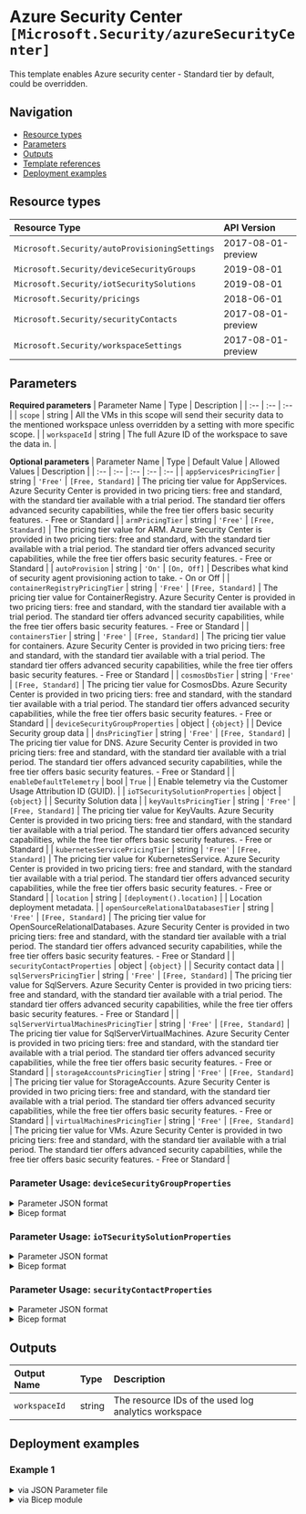 # Azure Security Center `[Microsoft.Security/azureSecurityCenter]`

This template enables Azure security center - Standard tier by default, could be overridden.

## Navigation

- [Resource types](#Resource-types)
- [Parameters](#Parameters)
- [Outputs](#Outputs)
- [Template references](#Template-references)
- [Deployment examples](#Deployment-examples)

## Resource types

| Resource Type | API Version |
| :-- | :-- |
| `Microsoft.Security/autoProvisioningSettings` | 2017-08-01-preview |
| `Microsoft.Security/deviceSecurityGroups` | 2019-08-01 |
| `Microsoft.Security/iotSecuritySolutions` | 2019-08-01 |
| `Microsoft.Security/pricings` | 2018-06-01 |
| `Microsoft.Security/securityContacts` | 2017-08-01-preview |
| `Microsoft.Security/workspaceSettings` | 2017-08-01-preview |

## Parameters

**Required parameters**
| Parameter Name | Type | Description |
| :-- | :-- | :-- |
| `scope` | string | All the VMs in this scope will send their security data to the mentioned workspace unless overridden by a setting with more specific scope. |
| `workspaceId` | string | The full Azure ID of the workspace to save the data in. |

**Optional parameters**
| Parameter Name | Type | Default Value | Allowed Values | Description |
| :-- | :-- | :-- | :-- | :-- |
| `appServicesPricingTier` | string | `'Free'` | `[Free, Standard]` | The pricing tier value for AppServices. Azure Security Center is provided in two pricing tiers: free and standard, with the standard tier available with a trial period. The standard tier offers advanced security capabilities, while the free tier offers basic security features. - Free or Standard |
| `armPricingTier` | string | `'Free'` | `[Free, Standard]` | The pricing tier value for ARM. Azure Security Center is provided in two pricing tiers: free and standard, with the standard tier available with a trial period. The standard tier offers advanced security capabilities, while the free tier offers basic security features. - Free or Standard |
| `autoProvision` | string | `'On'` | `[On, Off]` | Describes what kind of security agent provisioning action to take. - On or Off |
| `containerRegistryPricingTier` | string | `'Free'` | `[Free, Standard]` | The pricing tier value for ContainerRegistry. Azure Security Center is provided in two pricing tiers: free and standard, with the standard tier available with a trial period. The standard tier offers advanced security capabilities, while the free tier offers basic security features. - Free or Standard |
| `containersTier` | string | `'Free'` | `[Free, Standard]` | The pricing tier value for containers. Azure Security Center is provided in two pricing tiers: free and standard, with the standard tier available with a trial period. The standard tier offers advanced security capabilities, while the free tier offers basic security features. - Free or Standard |
| `cosmosDbsTier` | string | `'Free'` | `[Free, Standard]` | The pricing tier value for CosmosDbs. Azure Security Center is provided in two pricing tiers: free and standard, with the standard tier available with a trial period. The standard tier offers advanced security capabilities, while the free tier offers basic security features. - Free or Standard |
| `deviceSecurityGroupProperties` | object | `{object}` |  | Device Security group data |
| `dnsPricingTier` | string | `'Free'` | `[Free, Standard]` | The pricing tier value for DNS. Azure Security Center is provided in two pricing tiers: free and standard, with the standard tier available with a trial period. The standard tier offers advanced security capabilities, while the free tier offers basic security features. - Free or Standard |
| `enableDefaultTelemetry` | bool | `True` |  | Enable telemetry via the Customer Usage Attribution ID (GUID). |
| `ioTSecuritySolutionProperties` | object | `{object}` |  | Security Solution data |
| `keyVaultsPricingTier` | string | `'Free'` | `[Free, Standard]` | The pricing tier value for KeyVaults. Azure Security Center is provided in two pricing tiers: free and standard, with the standard tier available with a trial period. The standard tier offers advanced security capabilities, while the free tier offers basic security features. - Free or Standard |
| `kubernetesServicePricingTier` | string | `'Free'` | `[Free, Standard]` | The pricing tier value for KubernetesService. Azure Security Center is provided in two pricing tiers: free and standard, with the standard tier available with a trial period. The standard tier offers advanced security capabilities, while the free tier offers basic security features. - Free or Standard |
| `location` | string | `[deployment().location]` |  | Location deployment metadata. |
| `openSourceRelationalDatabasesTier` | string | `'Free'` | `[Free, Standard]` | The pricing tier value for OpenSourceRelationalDatabases. Azure Security Center is provided in two pricing tiers: free and standard, with the standard tier available with a trial period. The standard tier offers advanced security capabilities, while the free tier offers basic security features. - Free or Standard |
| `securityContactProperties` | object | `{object}` |  | Security contact data |
| `sqlServersPricingTier` | string | `'Free'` | `[Free, Standard]` | The pricing tier value for SqlServers. Azure Security Center is provided in two pricing tiers: free and standard, with the standard tier available with a trial period. The standard tier offers advanced security capabilities, while the free tier offers basic security features. - Free or Standard |
| `sqlServerVirtualMachinesPricingTier` | string | `'Free'` | `[Free, Standard]` | The pricing tier value for SqlServerVirtualMachines. Azure Security Center is provided in two pricing tiers: free and standard, with the standard tier available with a trial period. The standard tier offers advanced security capabilities, while the free tier offers basic security features. - Free or Standard |
| `storageAccountsPricingTier` | string | `'Free'` | `[Free, Standard]` | The pricing tier value for StorageAccounts. Azure Security Center is provided in two pricing tiers: free and standard, with the standard tier available with a trial period. The standard tier offers advanced security capabilities, while the free tier offers basic security features. - Free or Standard |
| `virtualMachinesPricingTier` | string | `'Free'` | `[Free, Standard]` | The pricing tier value for VMs. Azure Security Center is provided in two pricing tiers: free and standard, with the standard tier available with a trial period. The standard tier offers advanced security capabilities, while the free tier offers basic security features. - Free or Standard |


### Parameter Usage: `deviceSecurityGroupProperties`

<details>

<summary>Parameter JSON format</summary>

```json
"deviceSecurityGroupProperties": {
    "value": {
        "thresholdRules": [
          {
            "isEnabled": "boolean",
            "ruleType": "string",
            "minThreshold": "integer",
            "maxThreshold": "integer"
          }
        ],
        "timeWindowRules": [
          {
            "isEnabled": "boolean",
            "ruleType": "string",
            "minThreshold": "integer",
            "maxThreshold": "integer",
            "timeWindowSize": "string"
          }
        ],
        "allowlistRules": [
          {
            "isEnabled": "boolean",
            "ruleType": "string",
            "allowlistValues": [
              "string"
            ]
          }
        ],
        "denylistRules": [
          {
            "isEnabled": "boolean",
            "ruleType": "string",
            "denylistValues": [
              "string"
            ]
          }
        ]
    }
}
```

</details>

<details>

<summary>Bicep format</summary>

```bicep
deviceSecurityGroupProperties: {
    thresholdRules: [
      {
        isEnabled: 'boolean'
        ruleType: 'string'
        minThreshold: 'integer'
        maxThreshold: 'integer'
      }
    ]
    timeWindowRules: [
      {
        isEnabled: 'boolean'
        ruleType: 'string'
        minThreshold: 'integer'
        maxThreshold: 'integer'
        timeWindowSize: 'string'
      }
    ]
    allowlistRules: [
      {
        isEnabled: 'boolean'
        ruleType: 'string'
        allowlistValues: [
          'string'
        ]
      }
    ]
    denylistRules: [
      {
        isEnabled: 'boolean'
        ruleType: 'string'
        denylistValues: [
          'string'
        ]
      }
    ]
}
```

</details>
<p>

### Parameter Usage: `ioTSecuritySolutionProperties`

<details>

<summary>Parameter JSON format</summary>

```json
"ioTSecuritySolutionProperties": {
  "value": {
      "resourceGroup": "string",
      "workspace": "string",
      "displayName": "string",
      "status": "string",
      "export": [
        "RawEvents"
      ],
      "disabledDataSources": [
        "TwinData"
      ],
      "iotHubs": [
        "string"
      ],
      "userDefinedResources": {
        "query": "string",
        "querySubscriptions": [
          "string"
        ]
      },
      "recommendationsConfiguration": [
        {
          "recommendationType": "string",
          "status": "string"
        }
      ]
    }
}
```

</details>

<details>

<summary>Bicep format</summary>

```bicep
ioTSecuritySolutionProperties: {
    resourceGroup: 'string'
    workspace: 'string'
    displayName: 'string'
    status: 'string'
    export: [
       'RawEvents'
    ]
    disabledDataSources: [
        'TwinData'
    ]
    iotHubs: [
       'string'
    ]
    userDefinedResources: {
        query: 'string'
        querySubscriptions: [
          'string'
        ]
    }
    recommendationsConfiguration: [
        {
          recommendationType: 'string'
          status: 'string'
        }
    ]
}
```

</details>
<p>

### Parameter Usage: `securityContactProperties`

<details>

<summary>Parameter JSON format</summary>

```json
"securityContactProperties": {
  "value": {
      "email": "test@contoso.com",
      "phone": "+12345678",
      "alertNotifications": "On",
      "alertsToAdmins": "Off"
  }
}
```

</details>

<details>

<summary>Bicep format</summary>

```bicep
securityContactProperties: {
    email: 'test@contoso.com'
    phone: '+12345678'
    alertNotifications: 'On'
    alertsToAdmins: 'Off'
}
```

</details>
<p>

## Outputs

| Output Name | Type | Description |
| :-- | :-- | :-- |
| `workspaceId` | string | The resource IDs of the used log analytics workspace |

## Deployment examples

<h3>Example 1</h3>

<details>

<summary>via JSON Parameter file</summary>

```json
{
    "$schema": "https://schema.management.azure.com/schemas/2019-04-01/deploymentParameters.json#",
    "contentVersion": "1.0.0.0",
    "parameters": {
        "scope": {
            "value": "/subscriptions/<<subscriptionId>>"
        },
        "securityContactProperties": {
            "value": {
                "email": "foo@contoso.com",
                "phone": "+12345678",
                "alertNotifications": "Off",
                "alertsToAdmins": "Off"
            }
        },
        "workspaceId": {
            "value": "/subscriptions/<<subscriptionId>>/resourcegroups/validation-rg/providers/microsoft.operationalinsights/workspaces/adp-<<namePrefix>>-az-law-x-001"
        }
    }
}

```

</details>

<details>

<summary>via Bicep module</summary>

```bicep
module azureSecurityCenter './Microsoft.Security/azureSecurityCenter/deploy.bicep' = {
  name: '${uniqueString(deployment().name)}-azureSecurityCenter'
  params: {
      scope: '/subscriptions/<<subscriptionId>>'
      workspaceId: '/subscriptions/<<subscriptionId>>/resourcegroups/validation-rg/providers/microsoft.operationalinsights/workspaces/adp-<<namePrefix>>-az-law-x-001'
      securityContactProperties: {
        email: 'foo@contoso.com'
        alertNotifications: 'Off'
        alertsToAdmins: 'Off'
        phone: '+12345678'
      }
  }
```

</details>
